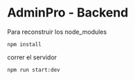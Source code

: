 # AdminPro - Backend
Para reconstruir los node_modules
```
npm install
```

correr el servidor

```
npm run start:dev
```